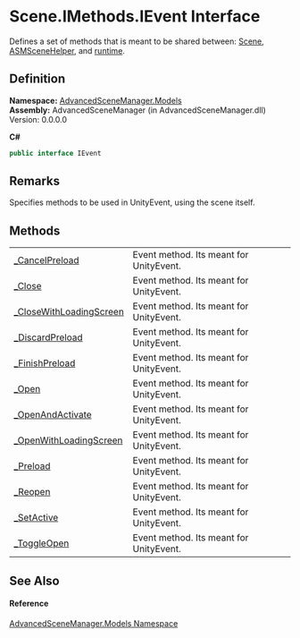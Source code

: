 # Scene.IMethods.IEvent Interface


Defines a set of methods that is meant to be shared between: <a href="T_AdvancedSceneManager_Models_Scene">Scene</a>, <a href="T_AdvancedSceneManager_Models_ASMSceneHelper">ASMSceneHelper</a>, and <a href="P_AdvancedSceneManager_SceneManager_runtime">runtime</a>.



## Definition
**Namespace:** <a href="N_AdvancedSceneManager_Models">AdvancedSceneManager.Models</a>  
**Assembly:** AdvancedSceneManager (in AdvancedSceneManager.dll) Version: 0.0.0.0

**C#**
``` C#
public interface IEvent
```



## Remarks
Specifies methods to be used in UnityEvent, using the scene itself.

## Methods
<table>
<tr>
<td><a href="M_AdvancedSceneManager_Models_Scene_IMethods_IEvent__CancelPreload">_CancelPreload</a></td>
<td>Event method. Its meant for UnityEvent.</td></tr>
<tr>
<td><a href="M_AdvancedSceneManager_Models_Scene_IMethods_IEvent__Close">_Close</a></td>
<td>Event method. Its meant for UnityEvent.</td></tr>
<tr>
<td><a href="M_AdvancedSceneManager_Models_Scene_IMethods_IEvent__CloseWithLoadingScreen">_CloseWithLoadingScreen</a></td>
<td>Event method. Its meant for UnityEvent.</td></tr>
<tr>
<td><a href="M_AdvancedSceneManager_Models_Scene_IMethods_IEvent__DiscardPreload">_DiscardPreload</a></td>
<td>Event method. Its meant for UnityEvent.</td></tr>
<tr>
<td><a href="M_AdvancedSceneManager_Models_Scene_IMethods_IEvent__FinishPreload">_FinishPreload</a></td>
<td>Event method. Its meant for UnityEvent.</td></tr>
<tr>
<td><a href="M_AdvancedSceneManager_Models_Scene_IMethods_IEvent__Open">_Open</a></td>
<td>Event method. Its meant for UnityEvent.</td></tr>
<tr>
<td><a href="M_AdvancedSceneManager_Models_Scene_IMethods_IEvent__OpenAndActivate">_OpenAndActivate</a></td>
<td>Event method. Its meant for UnityEvent.</td></tr>
<tr>
<td><a href="M_AdvancedSceneManager_Models_Scene_IMethods_IEvent__OpenWithLoadingScreen">_OpenWithLoadingScreen</a></td>
<td>Event method. Its meant for UnityEvent.</td></tr>
<tr>
<td><a href="M_AdvancedSceneManager_Models_Scene_IMethods_IEvent__Preload">_Preload</a></td>
<td>Event method. Its meant for UnityEvent.</td></tr>
<tr>
<td><a href="M_AdvancedSceneManager_Models_Scene_IMethods_IEvent__Reopen">_Reopen</a></td>
<td>Event method. Its meant for UnityEvent.</td></tr>
<tr>
<td><a href="M_AdvancedSceneManager_Models_Scene_IMethods_IEvent__SetActive">_SetActive</a></td>
<td>Event method. Its meant for UnityEvent.</td></tr>
<tr>
<td><a href="M_AdvancedSceneManager_Models_Scene_IMethods_IEvent__ToggleOpen">_ToggleOpen</a></td>
<td>Event method. Its meant for UnityEvent.</td></tr>
</table>

## See Also


#### Reference
<a href="N_AdvancedSceneManager_Models">AdvancedSceneManager.Models Namespace</a>  
